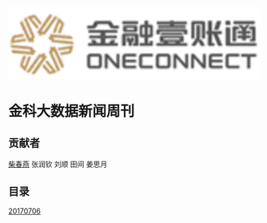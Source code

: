 ![金融壹账通](./imgs/jrzyt-logo.png)


金科大数据新闻周刊
===============

## 贡献者

[柴春燕](http://www.chaichunyan.com)
张润钦
刘顺
田间
姜思月

## 目录

[20170706](./blob/master/20170706.md)
